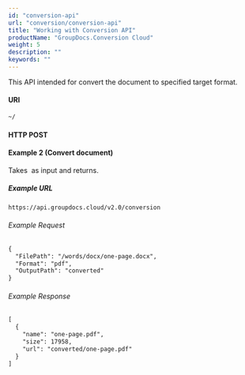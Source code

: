 ```yaml
---
id: "conversion-api"
url: "conversion/conversion-api"
title: "Working with Conversion API"
productName: "GroupDocs.Conversion Cloud"
weight: 5
description: ""
keywords: ""
---
```

This API intended for convert the document to specified target format.

#### URI ####

```html
~/
```

#### HTTP POST ####

#### Example 2 (Convert document) ####

Takes  as input and returns.

##### Example URL #####

```html
https://api.groupdocs.cloud/v2.0/conversion
```

###### Example Request ######

```html
{
  "FilePath": "/words/docx/one-page.docx",
  "Format": "pdf",
  "OutputPath": "converted"
}
```

###### Example Response ######

```html
[
  {
    "name": "one-page.pdf",
    "size": 17958,
    "url": "converted/one-page.pdf"
  }
]
```
